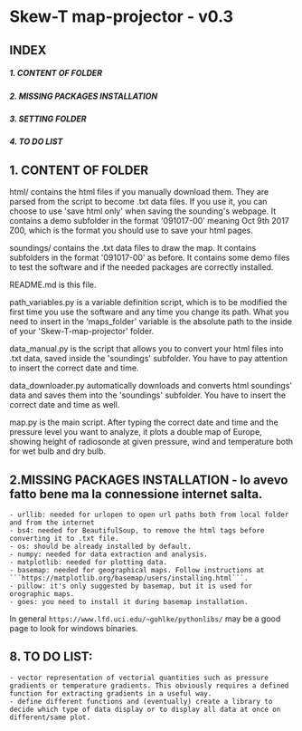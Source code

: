 
#  Skew-T map-projector - v0.3
 
## INDEX  
##### 1. CONTENT OF FOLDER   
##### 2. MISSING PACKAGES INSTALLATION  
##### 3. SETTING FOLDER  
##### 4. TO DO LIST  

## 1. CONTENT OF FOLDER  
html/ contains the html files if you manually download them. They are parsed from the script to become .txt data files. If you use it, you can choose to use 'save html only' when saving the sounding's webpage. It contains a demo subfolder in the format '091017-00' meaning Oct 9th 2017 Z00, which is the format you should use to save your html pages.  

soundings/ contains the .txt data files to draw the map. It contains subfolders in the format '091017-00' as before. It contains some demo files to test the software and if the needed packages are correctly installed.  

README.md is this file.  

path_variables.py is a variable definition script, which is to be modified the first time you use the software and any time you change its path.  What you need to insert in the 'maps_folder' variable is the absolute path to the inside of your 'Skew-T-map-projector' folder.  

data_manual.py is the script that allows you to convert your html files into .txt data, saved inside the 'soundings' subfolder. You have to pay attention to insert the correct date and time.

data_downloader.py automatically downloads and converts html soundings' data and saves them into the 'soundings' subfolder. You have to insert the correct date and time as well.  

map.py is the main script. After typing the correct date and time and the pressure level you want to analyze, it plots a double map of Europe, showing height of radiosonde at given pressure, wind and temperature both for wet bulb and dry bulb.  

## 2.MISSING PACKAGES INSTALLATION - lo avevo fatto bene ma la connessione internet salta.  
    - urllib: needed for urlopen to open url paths both from local folder and from the internet  
    - bs4: needed for BeautifulSoup, to remove the html tags before converting it to .txt file.  
    - os: should be already installed by default.  
    - numpy: needed for data extraction and analysis.  
    - matplotlib: needed for plotting data.  
    - basemap: needed for geographical maps. Follow instructions at ```https://matplotlib.org/basemap/users/installing.html```.  
    - pillow: it's only suggested by basemap, but it is used for orographic maps.  
    - goes: you need to install it during basemap installation.  
 
 In general ```https://www.lfd.uci.edu/~gohlke/pythonlibs/``` may be a good page to look for windows binaries.  

## 8. TO DO LIST:  
    - vector representation of vectorial quantities such as pressure gradients or temperature gradients. This obviously requires a defined function for extracting gradients in a useful way.  
    - define different functions and (eventually) create a library to decide which type of data display or to display all data at once on different/same plot.  
